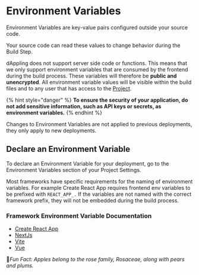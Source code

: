 # Environment Variables

Environment Variables are key-value pairs configured outside your source code.

Your source code can read these values to change behavior during the Build Step.

dAppling does not support server side code or functions. This means that we only support environment variables that are consumed by the frontend during the build process. These variables will therefore be **public and unencrypted**. All environment variable values will be visible within the build files and to any user that has access to the [Project](./).&#x20;

{% hint style="danger" %}
**To ensure the security of your application, do not add sensitive information, such as API keys or secrets, as environment variables.**&#x20;
{% endhint %}

Changes to Environment Variables are not applied to previous deployments, they only apply to new deployments.

## Declare an Environment Variable

To declare an Environment Variable for your deployment, go to the Environment Variables section of your Project Settings.

Most frameworks have specific requirements for the naming of environment variables. For example Create React App requires frontend env variables to be prefixed with `REACT_APP_.`  If the variables are not named with the correct framework prefix, they will not be embedded during the build process.

### Framework Environment Variable Documentation

* [Create React App](https://create-react-app.dev/docs/adding-custom-environment-variables/)
* [NextJs](https://nextjs.org/docs/app/building-your-application/configuring/environment-variables)
* [Vite](https://vitejs.dev/guide/env-and-mode.html)
* [Vue](https://cli.vuejs.org/guide/mode-and-env.html)



:cactus:_Fun Fact: Apples belong to the rose family, Rosaceae, along with pears and plums._

